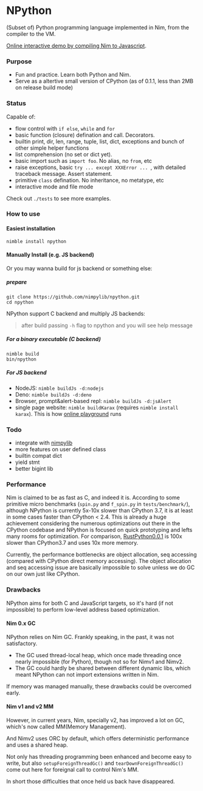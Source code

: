 # NPython

(Subset of) Python programming language implemented in Nim, from the compiler to the VM.

[Online interactive demo by compiling Nim to Javascript][play-npython].

[play-npython]: https://play.nimpylib.org/

### Purpose
- Fun and practice. Learn both Python and Nim.
- Serve as a altertive small version of CPython
  (as of 0.1.1, less than 2MB on release build mode)


### Status
Capable of:
* flow control with `if else`, `while` and `for`
* basic function (closure) defination and call. Decorators.
* builtin print, dir, len, range, tuple, list, dict, exceptions and bunch of other simple helper functions
* list comprehension (no set or dict yet).
* basic import such as `import foo`. No alias, no `from`, etc
* raise exceptions, basic `try ... except XXXError ... `, with detailed traceback message. Assert statement.
* primitive `class` defination. No inheritance, no metatype, etc
* interactive mode and file mode

Check out `./tests` to see more examples.


### How to use

#### Easiest installation

```shell
nimble install npython
```

#### Manually Install (e.g. JS backend)
Or you may wanna build for js backend or something else:

##### prepare

```
git clone https://github.com/nimpylib/npython.git
cd npython
```

NPython support C backend and multiply JS backends:

> after build passing `-h` flag to npython and you will
see help message

##### For a binary executable (C backend)

```
nimble build
bin/npython
```

##### For JS backend

- NodeJS: `nimble buildJs -d:nodejs`
- Deno: `nimble buildJs -d:deno`
- Browser, prompt&alert-based repl: `nimble buildJs -d:jsAlert`
- single page website: `nimble buildKarax` (requires `nimble install karax`). This is how [online playground][play-npython] runs


### Todo
* integrate with [nimpylib](https://github.com/nimpylib/nimpylib)
* more features on user defined class
* builtin compat dict
* yield stmt
* better bigint lib

### Performance
Nim is claimed to be as fast as C, and indeed it is. According to some primitive micro benchmarks (`spin.py` and `f_spin.py` in `tests/benchmark/`), although NPython is currently 5x-10x slower than CPython 3.7, it is at least in some cases faster than CPython < 2.4. This is already a huge achievement considering the numerous optimizations out there in the CPython codebase and NPython is focused on quick prototyping and lefts many rooms for optimization. For comparison, [RustPython0.0.1](https://github.com/RustPython/RustPython) is 100x slower than CPython3.7 and uses 10x more memory.

Currently, the performance bottlenecks are object allocation, seq accessing (compared with CPython direct memory accessing). The object allocation and seq accessing issue are basically impossible to solve unless we do GC on our own just like CPython. 


### Drawbacks
NPython aims for both C and JavaScript targets, so it's hard (if not impossible) to perform low-level address based optimization.

#### Nim 0.x GC
NPython relies on Nim GC. Frankly speaking, in the past, it was not satisfactory. 
* The GC used thread-local heap, which once made threading once nearly impossible (for Python), though not so for Nimv1 and Nimv2.
* The GC could hardly be shared between different dynamic libs, which meant NPython can not import extensions written in Nim.

If memory was managed manually, these drawbacks could be overcomed early.

#### Nim v1 and v2 MM
However, in current years, Nim, specially v2, has improved a lot on GC,
which's now called MM(Memory Management).

And Nimv2 uses ORC by default, which offers deterministic performance and uses a shared heap.

Not only has threading programming been enhanced and become easy to write,
but also `setupForeignThreadGc()` and `tearDownForeignThreadGc()` come out here
for foreignal call to control Nim's MM.

In short those difficulties that once held us back have disappeared.



